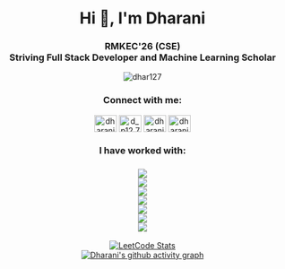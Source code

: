 <h1 align="center">Hi 👋, I'm Dharani</h1>
<h3 align="center">RMKEC'26 (CSE)<br>Striving Full Stack Developer and Machine Learning Scholar</h3>
<p align="center"> <img src="https://komarev.com/ghpvc/?username=dhar127&label=Profile%20views&color=0e75b6&style=flat" alt="dhar127" /> </p>

<h3 align="center">Connect with me:</h3>
<p align="center">
  <a href="https://www.linkedin.com/in/dharani-p-57327b259/" target="_blank"><img align="center" src="https://raw.githubusercontent.com/rahuldkjain/github-profile-readme-generator/master/src/images/icons/Social/linked-in-alt.svg" alt="dharanip" height="30" width="40" /></a>
  <a href="https://instagram.com/d_p12.7" target="_blank"><img align="center" src="https://raw.githubusercontent.com/rahuldkjain/github-profile-readme-generator/master/src/images/icons/Social/instagram.svg" alt="d_p12.7" height="30" width="40" /></a>
  <a href="https://www.hackerrank.com/dhar22028_cs" target="_blank"><img align="center" src="https://raw.githubusercontent.com/rahuldkjain/github-profile-readme-generator/master/src/images/icons/Social/hackerrank.svg" alt="dharani p ucs22028" height="30" width="40" /></a>
  <a href="https://auth.geeksforgeeks.org/user/dharanipon9o9x" target="_blank"><img align="center" src="https://raw.githubusercontent.com/rahuldkjain/github-profile-readme-generator/master/src/images/icons/Social/geeks-for-geeks.svg" alt="dharanipon9o9x" height="30" width="40" /></a>
</p>
<h3 align="center">I have worked with:<br></h3>
<h3 align="center">
  <a href="https://skillicons.dev">
    <div>
      <img src="https://skillicons.dev/icons?i=java,kotlin,nodejs,html,css,python,postman&theme=light" />
    </div>
    <div>
      <img src="https://skillicons.dev/icons?i=kubernetes,docker,react,angular,figma,spring&theme=light" />
    </div>
     <div>
      <img src="https://skillicons.dev/icons?i=c,cpp,mogodb,vscode,mysql&theme=light" />
    </div>
    <div>
      <img src="https://skillicons.dev/icons?i=django,gcp,anaconda,idea&theme=light" />
    </div>
    <div>
      <img src="https://skillicons.dev/icons?i=hibernate,androidstudio,bootstrap&theme=light" />
    </div>
    <div>
      <img src="https://skillicons.dev/icons?i=eclipse,tailwind&theme=light" />
    </div>
     <div>
      <img src="https://skillicons.dev/icons?i=js&theme=light" />
    </div>
  </a>
</h3>

<div align="center">
  <a href="https://leetcode.com/dharani_1207/">
    <img src="https://leetcard.jacoblin.cool/dharani_1207?theme=dark&font=Fauna%20One&ext=heatmap" alt="LeetCode Stats" />
  </a>
</div>

<div align="center">
  <a href="https://github.com/ashutosh00710/github-readme-activity-graph">
    <img src="https://github-readme-activity-graph.vercel.app/graph?username=dhar127&bg_color=121212&color=f5eff5&line=dae90c&point=f1e9e9&area=true&hide_border=true" alt="Dharani's github activity graph" />
  </a>
</div>
